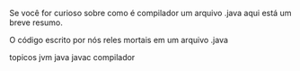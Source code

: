 Se você for curioso sobre como é compilador um arquivo .java aqui está um breve resumo.

O código escrito por nós reles mortais em um arquivo .java

topicos 
jvm
java
javac
compilador
